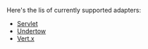 Here's the lis of currently supported adapters:
* [Servlet](docs/adapter-servlet/servlet.md)
* [Undertow](docs/adapter-undertow/undertow.md)
* [Vert.x](docs/adapter-vertx/vertx.md)
